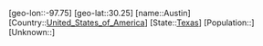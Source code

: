 ﻿---
location: [30.25,-97.75]
type: City
tags:
- geo/City


SpocWebEntityId: 1893
isDeleted: false
confidential: public

---
[geo-lon::-97.75]
[geo-lat::30.25]
[name::Austin]
[Country::[United_States_of_America](geo/Continent/North-America/United_States_of_America.md)]
[State::[Texas](geo/Continent/North-America/United_States_of_America/Texas.md)]
[Population::]
[Unknown::]

